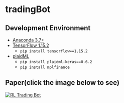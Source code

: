 # tradingBot

## Development Environment
- [Anaconda 3.7+](https://www.anaconda.com/distribution/)
- [TensorFlow 1.15.2](https://www.tensorflow.org/)
  - `pip install tensorflow==1.15.2`
- [plaidML](https://plaidml.github.io/plaidml/)
  - `pip install plaidml-keras==0.6.2`
  - `pip install mplfinance`

## Paper(click the image below to see)
[![RL Trading Bot](https://github.com/Seiya-Umemoto/tradingBot/readme/rl_stock.jpg?raw=true)](https://github.com/Seiya-Umemoto/tradingBot/readme/KSC2020_Final_v1.0.doc)